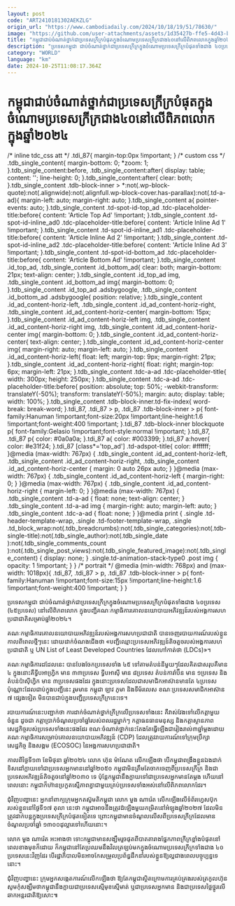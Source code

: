 ```yaml
---
layout: post
code: "ART2410181302AEKZLG"
origin_url: "https://www.cambodiadaily.com/2024/10/18/19/51/78630/"
image: "https://github.com/user-attachments/assets/1d35427b-ffe5-4d43-b5fe-05b9d27981d5"
title: "កម្ពុជា​ជាប់​ចំណាត់ថ្នាក់​ជា​ប្រទេស​ក្រីក្រ​បំផុត​ក្នុង​ចំណោម​ប្រទេស​ក្រីក្រ​ជាង​៤០​នៅ​លើ​ពិភពលោក​ក្នុង​ឆ្នាំ​២០២៤"
description: "ប្រទេស​កម្ពុជា ជាប់​ចំណាត់ថ្នាក់​ជា​ប្រទេស​ក្រីក្រ​ក្នុង​ចំណោម​ប្រទេស​ក្រីក្រ​បំផុត​ទាំង​ជាង ៤០​ប្រទេស (៤៥​ប្រទេស) នៅ​លើ​ពិភពលោក ក្នុង​បញ្ជី​គណៈកម្មាធិការ​គោលនយោបាយ​អភិវឌ្ឍន៍​របស់​អង្គការ​សហប្រជាជាតិ​សម្រាប់​ឆ្នាំ​២០២៤។ គណៈកម្មាធិការ​គោលនយោបាយ​អភិវឌ្ឍន៍​របស់​អង្គការ​សហប្រជាជាតិ បាន​ចេញ​របាយការណ៍​របស់​ខ្លួន​កាលពី​ពេល​ថ្មីៗ​នេះ ដោយ​ដាក់​ចំណងជើង​ថា «បញ្ជី​ឈ្មោះ​ប្រទេស​អភិវឌ្ឍន៍​តិចតួច​របស់​អង្គការ​សហប្រជាជាតិ ឬ UN List of Least Developed Countries ដែល​ហៅ​កាត់​ថា (LDCs)»។ គណៈកម្មាធិការ​ដដែល​នេះ បាន​បែងចែក​ប្រទេស​ទាំង ៤៥ ទៅ​តាម​តំបន់​នីមួយៗ​ដែល​គិត​ជា​សរុប​គឺ​មាន ៤ ក្នុង​នោះ​គឺ​ទ្វីប​អាហ្វ្រិក មាន ៣៣​ប្រទេស ទ្វីប​អាស៊ី មាន ៨​ប្រទេស តំបន់​ការ៉ាប៊ីន មាន ១​ប្រទេស និង​តំបន់​ប៉ាស៊ីហ្វិក មាន ៣​ប្រទេស​ផង​ដែរ ក្នុង​នោះ​ប្រទេស​ដែល​ជា​សមាជិក​អាស៊ាន​មាន​តែ ៤​ប្រទេស​ប៉ុណ្ណោះ​ដែល​ជាប់​ក្នុង​បញ្ជី​នេះ រួម​មាន កម្ពុជា ឡាវ ភូមា និង​ទីម័រលេស ខណៈ​ប្រទេស​សមាជិក​អាស៊ាន ៧ ផ្សេង​ទៀត មិន​បាន​ជាប់​ក្នុង​បញ្ជី​ប្រទេស​ក្រីក្រ​នេះ​ទេ។ របាយការណ៍​នេះ​បញ្ជាក់​ថា ការ​ដាក់​ចំណាត់ថ្នាក់​ក្រីក្រ​លើ​ប្រទេស​ទាំងនេះ គឺ​វាស់វែង​ទៅ​លើ​កត្តា​មួយ​ចំនួន ដូចជា កត្តា​ប្រាក់ចំណូល​ប្រចាំ​ឆ្នាំ​របស់​ពលរដ្ឋ​ម្នាក់ៗ កត្តា​ធនធាន​មនុស្ស និង​កត្តា​ស្ថានភាព​សេដ្ឋកិច្ច​របស់​ប្រទេស​ទាំងនេះ​ផង​ដែរ ខណៈ​ចំណាត់ថ្នាក់​នេះ​តែងតែ​ធ្វើ​ឡើង​ជា​រៀងរាល់​៣​ឆ្នាំ​ម្តង​ដោយ​គណៈកម្មាធិការ​សម្រាប់​គោលនយោបាយ​អភិវឌ្ឍន៍ […]"
category: "WORLD"
language: "km"
date: 2024-10-25T11:08:17.364Z
---
```


# កម្ពុជា​ជាប់​ចំណាត់ថ្នាក់​ជា​ប្រទេស​ក្រីក្រ​បំផុត​ក្នុង​ចំណោម​ប្រទេស​ក្រីក្រ​ជាង​៤០​នៅ​លើ​ពិភពលោក​ក្នុង​ឆ្នាំ​២០២៤

/\* inline tdc\_css att \*/ .tdi\_87{ margin-top:0px !important; } /\* custom css \*/ .tdb\_single\_content{ margin-bottom: 0; \*zoom: 1; }.tdb\_single\_content:before, .tdb\_single\_content:after{ display: table; content: ''; line-height: 0; }.tdb\_single\_content:after{ clear: both; }.tdb\_single\_content .tdb-block-inner > \*:not(.wp-block-quote):not(.alignwide):not(.alignfull.wp-block-cover.has-parallax):not(.td-a-ad){ margin-left: auto; margin-right: auto; }.tdb\_single\_content a{ pointer-events: auto; }.tdb\_single\_content .td-spot-id-top\_ad .tdc-placeholder-title:before{ content: 'Article Top Ad' !important; }.tdb\_single\_content .td-spot-id-inline\_ad0 .tdc-placeholder-title:before{ content: 'Article Inline Ad 1' !important; }.tdb\_single\_content .td-spot-id-inline\_ad1 .tdc-placeholder-title:before{ content: 'Article Inline Ad 2' !important; }.tdb\_single\_content .td-spot-id-inline\_ad2 .tdc-placeholder-title:before{ content: 'Article Inline Ad 3' !important; }.tdb\_single\_content .td-spot-id-bottom\_ad .tdc-placeholder-title:before{ content: 'Article Bottom Ad' !important; }.tdb\_single\_content .id\_top\_ad, .tdb\_single\_content .id\_bottom\_ad{ clear: both; margin-bottom: 21px; text-align: center; }.tdb\_single\_content .id\_top\_ad img, .tdb\_single\_content .id\_bottom\_ad img{ margin-bottom: 0; }.tdb\_single\_content .id\_top\_ad .adsbygoogle, .tdb\_single\_content .id\_bottom\_ad .adsbygoogle{ position: relative; }.tdb\_single\_content .id\_ad\_content-horiz-left, .tdb\_single\_content .id\_ad\_content-horiz-right, .tdb\_single\_content .id\_ad\_content-horiz-center{ margin-bottom: 15px; }.tdb\_single\_content .id\_ad\_content-horiz-left img, .tdb\_single\_content .id\_ad\_content-horiz-right img, .tdb\_single\_content .id\_ad\_content-horiz-center img{ margin-bottom: 0; }.tdb\_single\_content .id\_ad\_content-horiz-center{ text-align: center; }.tdb\_single\_content .id\_ad\_content-horiz-center img{ margin-right: auto; margin-left: auto; }.tdb\_single\_content .id\_ad\_content-horiz-left{ float: left; margin-top: 9px; margin-right: 21px; }.tdb\_single\_content .id\_ad\_content-horiz-right{ float: right; margin-top: 6px; margin-left: 21px; }.tdb\_single\_content .tdc-a-ad .tdc-placeholder-title{ width: 300px; height: 250px; }.tdb\_single\_content .tdc-a-ad .tdc-placeholder-title:before{ position: absolute; top: 50%; -webkit-transform: translateY(-50%); transform: translateY(-50%); margin: auto; display: table; width: 100%; }.tdb\_single\_content .tdb-block-inner.td-fix-index{ word-break: break-word; }.tdi\_87, .tdi\_87 > p, .tdi\_87 .tdb-block-inner > p{ font-family:Hanuman !important;font-size:20px !important;line-height:1.6 !important;font-weight:400 !important; }.tdi\_87 .tdb-block-inner blockquote p{ font-family:Gelasio !important;font-style:normal !important; }.tdi\_87, .tdi\_87 p{ color: #0a0a0a; }.tdi\_87 a{ color: #003399; }.tdi\_87 a:hover{ color: #e31f24; }.tdi\_87 \[class\*='top\_ad'\] .td-adspot-title{ color: #ffffff; }@media (max-width: 767px) { .tdb\_single\_content .id\_ad\_content-horiz-left, .tdb\_single\_content .id\_ad\_content-horiz-right, .tdb\_single\_content .id\_ad\_content-horiz-center { margin: 0 auto 26px auto; } }@media (max-width: 767px) { .tdb\_single\_content .id\_ad\_content-horiz-left { margin-right: 0; } }@media (max-width: 767px) { .tdb\_single\_content .id\_ad\_content-horiz-right { margin-left: 0; } }@media (max-width: 767px) { .tdb\_single\_content .td-a-ad { float: none; text-align: center; } .tdb\_single\_content .td-a-ad img { margin-right: auto; margin-left: auto; } .tdb\_single\_content .tdc-a-ad { float: none; } }@media print { .single .td-header-template-wrap, .single .td-footer-template-wrap, .single .td\_block\_wrap:not(.tdb\_breadcrumbs):not(.tdb\_single\_categories):not(.tdb-single-title):not(.tdb\_single\_author):not(.tdb\_single\_date ):not(.tdb\_single\_comments\_count ):not(.tdb\_single\_post\_views):not(.tdb\_single\_featured\_image):not(.tdb\_single\_content) { display: none; } .single.td-animation-stack-type0 .post img { opacity: 1 !important; } } /\* portrait \*/ @media (min-width: 768px) and (max-width: 1018px){ .tdi\_87, .tdi\_87 > p, .tdi\_87 .tdb-block-inner > p{ font-family:Hanuman !important;font-size:15px !important;line-height:1.6 !important;font-weight:400 !important; } }

ប្រទេស​កម្ពុជា ជាប់​ចំណាត់ថ្នាក់​ជា​ប្រទេស​ក្រីក្រ​ក្នុង​ចំណោម​ប្រទេស​ក្រីក្រ​បំផុត​ទាំង​ជាង ៤០​ប្រទេស (៤៥​ប្រទេស) នៅ​លើ​ពិភពលោក ក្នុង​បញ្ជី​គណៈកម្មាធិការ​គោលនយោបាយ​អភិវឌ្ឍន៍​របស់​អង្គការ​សហប្រជាជាតិ​សម្រាប់​ឆ្នាំ​២០២៤។

គណៈកម្មាធិការ​គោលនយោបាយ​អភិវឌ្ឍន៍​របស់​អង្គការ​សហប្រជាជាតិ បាន​ចេញ​របាយការណ៍​របស់​ខ្លួន​កាលពី​ពេល​ថ្មីៗ​នេះ ដោយ​ដាក់​ចំណងជើង​ថា «បញ្ជី​ឈ្មោះ​ប្រទេស​អភិវឌ្ឍន៍​តិចតួច​របស់​អង្គការ​សហប្រជាជាតិ ឬ UN List of Least Developed Countries ដែល​ហៅ​កាត់​ថា (LDCs)»។

គណៈកម្មាធិការ​ដដែល​នេះ បាន​បែងចែក​ប្រទេស​ទាំង ៤៥ ទៅ​តាម​តំបន់​នីមួយៗ​ដែល​គិត​ជា​សរុប​គឺ​មាន ៤ ក្នុង​នោះ​គឺ​ទ្វីប​អាហ្វ្រិក មាន ៣៣​ប្រទេស ទ្វីប​អាស៊ី មាន ៨​ប្រទេស តំបន់​ការ៉ាប៊ីន មាន ១​ប្រទេស និង​តំបន់​ប៉ាស៊ីហ្វិក មាន ៣​ប្រទេស​ផង​ដែរ ក្នុង​នោះ​ប្រទេស​ដែល​ជា​សមាជិក​អាស៊ាន​មាន​តែ ៤​ប្រទេស​ប៉ុណ្ណោះ​ដែល​ជាប់​ក្នុង​បញ្ជី​នេះ រួម​មាន កម្ពុជា ឡាវ ភូមា និង​ទីម័រលេស ខណៈ​ប្រទេស​សមាជិក​អាស៊ាន ៧ ផ្សេង​ទៀត មិន​បាន​ជាប់​ក្នុង​បញ្ជី​ប្រទេស​ក្រីក្រ​នេះ​ទេ។

របាយការណ៍​នេះ​បញ្ជាក់​ថា ការ​ដាក់​ចំណាត់ថ្នាក់​ក្រីក្រ​លើ​ប្រទេស​ទាំងនេះ គឺ​វាស់វែង​ទៅ​លើ​កត្តា​មួយ​ចំនួន ដូចជា កត្តា​ប្រាក់ចំណូល​ប្រចាំ​ឆ្នាំ​របស់​ពលរដ្ឋ​ម្នាក់ៗ កត្តា​ធនធាន​មនុស្ស និង​កត្តា​ស្ថានភាព​សេដ្ឋកិច្ច​របស់​ប្រទេស​ទាំងនេះ​ផង​ដែរ ខណៈ​ចំណាត់ថ្នាក់​នេះ​តែងតែ​ធ្វើ​ឡើង​ជា​រៀងរាល់​៣​ឆ្នាំ​ម្តង​ដោយ​គណៈកម្មាធិការ​សម្រាប់​គោលនយោបាយ​អភិវឌ្ឍន៍ (CDP) ដែល​ត្រូវ​រាយការណ៍​ទៅ​ក្រុមប្រឹក្សា​សេដ្ឋកិច្ច និង​សង្គម (ECOSOC) នៃ​អង្គការ​សហប្រជាជាតិ។

កាលពី​ថ្ងៃទី​១៣ ខែ​មិថុនា ឆ្នាំ​២០២៤ លោក ហ៊ុន ម៉ាណែត លើកឡើង​ថា បើ​កម្ពុជា​ពង្រឹង​ខ្លួនឯង​ដាក់​ទិសដៅ​ក្លាយ​ទៅ​ជា​ប្រទេស​អ្នក​មាន​នៅ​ឆ្នាំ​២០៥០ កម្ពុជា​មិន​ត្រឹមតែ​ចាកចេញ​ពី​ប្រទេស​ក្រីក្រ និង​ជា​ប្រទេស​អភិវឌ្ឍន៍​តិចតួច​នៅ​ឆ្នាំ​២០៣០ ទេ ប៉ុន្តែ​កម្ពុជា​នឹង​ក្លាយ​ទៅ​ជា​ប្រទេស​អ្នក​មាន​តែម្តង ហើយ​នៅ​ពេល​នោះ កម្ពុជា​ក៏​ហ៊ាន​ប្រកួត​ស្មើភាព​គ្នា​ជាមួយ​គ្រប់​ប្រទេស​ទាំងអស់​នៅ​លើ​ពិភពលោក​ដែរ។

ជុំវិញ​បញ្ហា​នេះ អ្នក​នាំពាក្យ​ក្រុម​អ្នក​តស៊ូ​មតិ​កម្ពុជា លោក មួង ណារ៉េត លើកឡើង​លើ​ទំព័រ​ហ្វេសប៊ុក​របស់​ខ្លួន​នៅ​ថ្ងៃទី​១៧ តុលា នេះ​ថា កម្ពុជា​អាច​នឹង​ត្រូវ​ដំឡើង​មួយ​កម្រិត​នៅ​អំឡុង​ឆ្នាំ​២០២៧ ដែល​មិន​ត្រូវ​ដាក់​បន្ត​ក្នុង​ប្រទេស​ក្រីក្រ​បំផុត​ទៀត​ទេ ព្រោះ​កម្ពុជា​មាន​ចំណូល​លើស​ពី​ប្រទេស​ក្រីក្រ​ដែល​មាន​ចំណូល​ប្រចាំ​ឆ្នាំ ១៣០០​ដុល្លារ​ទៅ​ហើយ​នោះ។

លោក មួង ណារ៉េត អះអាង​ថា ទោះ​កម្ពុជា​មាន​សង្ឃឹម​រួច​ផុត​ពី​បាត​តារាង​ផ្នែក​ភាព​ក្រីក្រ​ខ្លាំង​បំផុត​នៅ​ពេល​ខាងមុខ​ក៏ដោយ ក៏​កម្ពុជា​នៅតែ​ប្រឈម​នឹង​វិល​ត្រឡប់​មក​ក្នុង​ចំណោម​ប្រទេស​ក្រីក្រ​ទាំង​ជាង ៤០​ប្រទេស​នេះ​វិញ​ដែរ បើ​រដ្ឋាភិបាល​មិន​អាច​កែសម្រួល​ប្រព័ន្ធ​ដឹកនាំ​របស់​ខ្លួន​ឱ្យ​ល្អ​ជាង​ពេល​បច្ចុប្បន្ន​ទេ​នោះ។

ជុំវិញ​បញ្ហា​នេះ ក្រុម​អ្នក​សង្កេតការណ៍​លើកឡើង​ថា ឱ្យ​តែ​កម្ពុជា​ស្ថិត​ក្រោម​ការ​គ្រប់គ្រង​របស់​ត្រកូល​ហ៊ុន សូម​កុំ​សង្ឃឹម​ថា​កម្ពុជា​នឹង​ក្លាយ​ជា​ប្រទេស​ស្មើ​មុខ​ស្មើ​មាត់ ឬ​ជា​ប្រទេស​អ្នក​មាន និង​ជា​ប្រទេស​ថ្លៃថ្នូរ​លើ​ឆាក​អន្តរជាតិ​ឱ្យ​សោះ៕